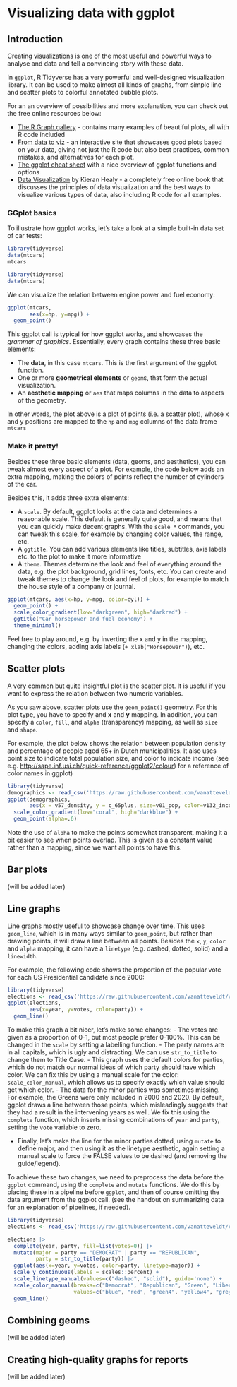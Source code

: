 Visualizing data with ggplot
================

<style>
.Info {
    background-color: rgb(204, 229, 255);
    border: 1px solid rgb(184, 218, 255);
    color: rgb(0, 64, 133);
    padding: 1em;
    margin: 1em;
}
.Info::before {
  font-weight: bold;
  content: "🛈 Information";
}
</style>

## Introduction

Creating visualizations is one of the most useful and powerful ways to
analyse and data and tell a convincing story with these data.

In `ggplot`, R Tidyverse has a very powerful and well-designed
visualization library. It can be used to make almost all kinds of
graphs, from simple line and scatter plots to colorful annotated bubble
plots.

For an an overview of possibilities and more explanation, you can check
out the free online resources below:

  - [The R Graph
    gallery](https://r-graph-gallery.com/ggplot2-package.html) -
    contains many examples of beautiful plots, all with R code included
  - [From data to viz](https://www.data-to-viz.com/) - an interactive
    site that showcases good plots based on your data, giving not just
    the R code but also best practices, common mistakes, and
    alternatives for each plot.
  - [The ggplot cheat
    sheet](https://github.com/rstudio/cheatsheets/blob/main/data-visualization.pdf)
    with a nice overview of ggplot functions and options
  - [Data Visualization](https://socviz.co/) by Kieran Healy - a
    completely free online book that discusses the principles of data
    visualization and the best ways to visualize various types of data,
    also including R code for all examples.

### GGplot basics

To illustrate how ggplot works, let’s take a look at a simple built-in
data set of car tests:

``` r
library(tidyverse)
data(mtcars)
mtcars
```

``` r
library(tidyverse)
data(mtcars)
```

We can visualize the relation between engine power and fuel economy:

``` r
ggplot(mtcars, 
       aes(x=hp, y=mpg)) + 
  geom_point()
```

This ggplot call is typical for how ggplot works, and showcases the
*grammar of graphics*. Essentially, every graph contains these three
basic elements:

  - The **data**, in this case `mtcars`. This is the first argument of
    the ggplot function.
  - One or more **geometrical elements** or `geom`s, that form the
    actual visualization.
  - An **aesthetic mapping** or `aes` that maps columns in the data to
    aspects of the geometry.

In other words, the plot above is a plot of points (i.e. a scatter
plot), whose x and y positions are mapped to the `hp` and `mpg` columns
of the data frame `mtcars`

### Make it pretty\!

Besides these three basic elements (data, geoms, and aesthetics), you
can tweak almost every aspect of a plot. For example, the code below
adds an extra mapping, making the colors of points reflect the number of
cylinders of the car.

Besides this, it adds three extra elements:

  - A `scale`. By default, ggplot looks at the data and determines a
    reasonable scale. This default is generally quite good, and means
    that you can quickly make decent graphs. With the `scale_*`
    commands, you can tweak this scale, for example by changing color
    values, the range, etc.
  - A `ggtitle`. You can add various elements like titles, subtitles,
    axis labels etc. to the plot to make it more informative
  - A `theme`. Themes determine the look and feel of everything around
    the data, e.g. the plot background, grid lines, fonts, etc. You can
    create and tweak themes to change the look and feel of plots, for
    example to match the house style of a company or journal.

<!-- end list -->

``` r
ggplot(mtcars, aes(x=hp, y=mpg, color=cyl)) + 
  geom_point() + 
  scale_color_gradient(low="darkgreen", high="darkred") +
  ggtitle("Car horsepower and fuel economy") + 
  theme_minimal()
```

Feel free to play around, e.g. by inverting the x and y in the mapping,
changing the colors, adding axis labels (`+ xlab("Horsepower")`), etc.

## Scatter plots

A very common but quite insightful plot is the scatter plot. It is
useful if you want to express the relation between two numeric
variables.

As you saw above, scatter plots use the `geom_point()` geometry. For
this plot type, you have to specify and **x** and **y** mapping. In
addition, you can specify a `color`, `fill`, and `alpha` (transparency)
mapping, as well as `size` and `shape`.

For example, the plot below shows the relation between population
density and percentage of people aged 65+ in Dutch municipalities. It
also uses point size to indicate total population size, and color to
indicate income (see
e.g. <http://sape.inf.usi.ch/quick-reference/ggplot2/colour>) for a
reference of color names in ggplot)

``` r
library(tidyverse)
demographics <- read_csv('https://raw.githubusercontent.com/vanatteveldt/ccslearnr/master/data/dutch_demographics.csv')
ggplot(demographics,
       aes(x = v57_density, y = c_65plus, size=v01_pop, color=v132_income)) +
  scale_color_gradient(low="coral", high="darkblue") + 
  geom_point(alpha=.6)
```

Note the use of `alpha` to make the points somewhat transparent, making
it a bit easier to see when points overlap. This is given as a constant
value rather than a mapping, since we want all points to have this.

## Bar plots

(will be added later)

## Line graphs

Line graphs mostly useful to showcase change over time. This uses
`geom_line`, which is in many ways similar to `geom_point`, but rather
than drawing points, it will draw a line between all points. Besides the
`x`, `y`, `color` and `alpha` mapping, it can have a `linetype`
(e.g. dashed, dotted, solid) and a `linewidth`.

For example, the following code shows the proportion of the popular vote
for each US Presidential candidate since 2000:

``` r
library(tidyverse)
elections <- read_csv('https://raw.githubusercontent.com/vanatteveldt/ccslearnr/master/data/US_Elections_years.csv')
ggplot(elections,
       aes(x=year, y=votes, color=party)) + 
  geom_line()
```

To make this graph a bit nicer, let’s make some changes: - The votes are
given as a proportion of 0-1, but most people prefer 0-100%. This can be
changed in the `scale` by setting a labelling function. - The party
names are in all capitals, which is ugly and distracting. We can use
`str_to_title` to change them to Title Case. - This graph uses the
default colors for parties, which do not match our normal ideas of which
party should have which color. We can fix this by using a manual scale
for the color: `scale_color_manual`, which allows us to specify exactly
which value should get which color. - The data for the minor parties was
sometimes missing. For example, the Greens were only included in 2000
and 2020. By default, ggplot draws a line between those points, which
misleadingly suggests that they had a result in the intervening years as
well. We fix this using the `complete` function, which inserts missing
combinations of `year` and `party`, setting the `vote` variable to zero.
- Finally, let’s make the line for the minor parties dotted, using
`mutate` to define major, and then using it as the linetype aesthetic,
again setting a manual scale to force the FALSE values to be dashed (and
removing the guide/legend).

To achieve these two changes, we need to preprocess the data before the
`ggplot` command, using the `complete` and `mutate` functions. We do
this by placing these in a pipeline before `ggplot`, and then of course
omitting the data argument from the ggplot call. (see the handout on
summarizing data for an explanation of pipelines, if needed).

``` r
library(tidyverse)
elections <- read_csv('https://raw.githubusercontent.com/vanatteveldt/ccslearnr/master/data/US_Elections_years.csv')
```

``` r
elections |> 
  complete(year, party, fill=list(votes=0)) |>
  mutate(major = party == "DEMOCRAT" | party == "REPUBLICAN",
         party = str_to_title(party)) |>
  ggplot(aes(x=year, y=votes, color=party, linetype=major)) + 
  scale_y_continuous(labels = scales::percent) + 
  scale_linetype_manual(values=c("dashed", "solid"), guide='none') + 
  scale_color_manual(breaks=c("Democrat", "Republican", "Green", "Libertarian", "Other"),
                     values=c("blue", "red", "green4", "yellow4", "grey")) + 
  geom_line()
```

## Combining geoms

(will be added later)

## Creating high-quality graphs for reports

(will be added later)
